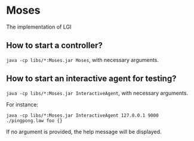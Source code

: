 # Moses
The implementation of LGI

## How to start a controller?
`java -cp libs/*:Moses.jar Moses`, with necessary arguments.

## How to start an interactive agent for testing?
`java -cp libs/*:Moses.jar InteractiveAgent`, with necessary arguments.

For instance:

`java -cp libs/*:Moses.jar InteractiveAgent 127.0.0.1 9000 ./pingpong.law foo {}`

If no argument is provided, the help message will be displayed.